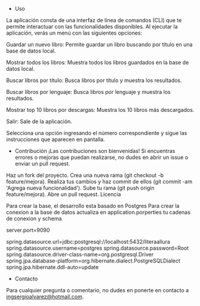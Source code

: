 * Uso

La aplicación consta de una interfaz de línea de comandos (CLI) que te permite interactuar con las funcionalidades disponibles. Al ejecutar la aplicación, verás un menú con las siguientes opciones:

Guardar un nuevo libro: Permite guardar un libro buscando por título en una base de datos local.

Mostrar todos los libros: Muestra todos los libros guardados en la base de datos local.

Buscar libros por título: Busca libros por título y muestra los resultados.

Buscar libros por lenguaje: Busca libros por lenguaje y muestra los resultados.

Mostrar top 10 libros por descargas: Muestra los 10 libros más descargados.

Salir: Sale de la aplicación.

Selecciona una opción ingresando el número correspondiente y sigue las instrucciones que aparecen en pantalla.

* Contribución
¡Las contribuciones son bienvenidas! Si encuentras errores o mejoras que puedan realizarse, no dudes en abrir un issue o enviar un pull request.


Haz un fork del proyecto.
Crea una nueva rama (git checkout -b feature/mejora).
Realiza tus cambios y haz commit de ellos (git commit -am 'Agrega nueva funcionalidad').
Sube tu rama (git push origin feature/mejora).
Abre un pull request.
Licencia

Para crear la base, el desarrollo esta basado en Postgres
Para crear la conexion a la base de datos actualiza en application.porperties tu cadenas de conexion y schema

server.port=9090

spring.datasource.url=jdbc:postgresql://localhost:5432/literaallura
spring.datasource.username=postgres
spring.datasource.password=Root
spring.datasource.driver-class-name=org.postgresql.Driver
spring.jpa.database-platform=org.hibernate.dialect.PostgreSQLDialect
spring.jpa.hibernate.ddl-auto=update

* Contacto

Para cualquier pregunta o comentario, no dudes en ponerte en contacto a ingsergioalvarez@hotmail.com.
